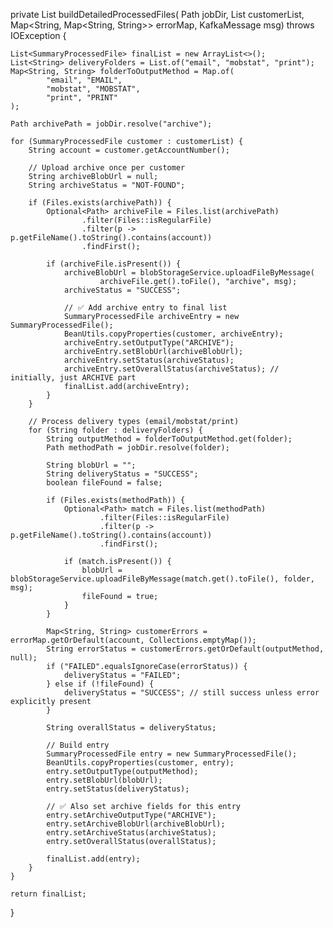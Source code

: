 private List<SummaryProcessedFile> buildDetailedProcessedFiles(
        Path jobDir,
        List<SummaryProcessedFile> customerList,
        Map<String, Map<String, String>> errorMap,
        KafkaMessage msg) throws IOException {

    List<SummaryProcessedFile> finalList = new ArrayList<>();
    List<String> deliveryFolders = List.of("email", "mobstat", "print");
    Map<String, String> folderToOutputMethod = Map.of(
            "email", "EMAIL",
            "mobstat", "MOBSTAT",
            "print", "PRINT"
    );

    Path archivePath = jobDir.resolve("archive");

    for (SummaryProcessedFile customer : customerList) {
        String account = customer.getAccountNumber();

        // Upload archive once per customer
        String archiveBlobUrl = null;
        String archiveStatus = "NOT-FOUND";

        if (Files.exists(archivePath)) {
            Optional<Path> archiveFile = Files.list(archivePath)
                    .filter(Files::isRegularFile)
                    .filter(p -> p.getFileName().toString().contains(account))
                    .findFirst();

            if (archiveFile.isPresent()) {
                archiveBlobUrl = blobStorageService.uploadFileByMessage(
                        archiveFile.get().toFile(), "archive", msg);
                archiveStatus = "SUCCESS";

                // ✅ Add archive entry to final list
                SummaryProcessedFile archiveEntry = new SummaryProcessedFile();
                BeanUtils.copyProperties(customer, archiveEntry);
                archiveEntry.setOutputType("ARCHIVE");
                archiveEntry.setBlobUrl(archiveBlobUrl);
                archiveEntry.setStatus(archiveStatus);
                archiveEntry.setOverallStatus(archiveStatus); // initially, just ARCHIVE part
                finalList.add(archiveEntry);
            }
        }

        // Process delivery types (email/mobstat/print)
        for (String folder : deliveryFolders) {
            String outputMethod = folderToOutputMethod.get(folder);
            Path methodPath = jobDir.resolve(folder);

            String blobUrl = "";
            String deliveryStatus = "SUCCESS";
            boolean fileFound = false;

            if (Files.exists(methodPath)) {
                Optional<Path> match = Files.list(methodPath)
                        .filter(Files::isRegularFile)
                        .filter(p -> p.getFileName().toString().contains(account))
                        .findFirst();

                if (match.isPresent()) {
                    blobUrl = blobStorageService.uploadFileByMessage(match.get().toFile(), folder, msg);
                    fileFound = true;
                }
            }

            Map<String, String> customerErrors = errorMap.getOrDefault(account, Collections.emptyMap());
            String errorStatus = customerErrors.getOrDefault(outputMethod, null);
            if ("FAILED".equalsIgnoreCase(errorStatus)) {
                deliveryStatus = "FAILED";
            } else if (!fileFound) {
                deliveryStatus = "SUCCESS"; // still success unless error explicitly present
            }

            String overallStatus = deliveryStatus;

            // Build entry
            SummaryProcessedFile entry = new SummaryProcessedFile();
            BeanUtils.copyProperties(customer, entry);
            entry.setOutputType(outputMethod);
            entry.setBlobUrl(blobUrl);
            entry.setStatus(deliveryStatus);

            // ✅ Also set archive fields for this entry
            entry.setArchiveOutputType("ARCHIVE");
            entry.setArchiveBlobUrl(archiveBlobUrl);
            entry.setArchiveStatus(archiveStatus);
            entry.setOverallStatus(overallStatus);

            finalList.add(entry);
        }
    }

    return finalList;
}
